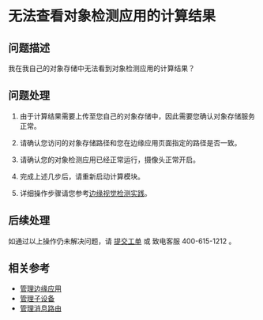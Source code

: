 # 无法查看对象检测应用的计算结果

## 问题描述

我在我自己的对象存储中无法看到对象检测应用的计算结果？

## 问题处理
 
1. 由于计算结果需要上传至您自己的对象存储中，因此需要您确认对象存储服务正常。

3. 请确认您访问的对象存储路径和您在边缘应用页面指定的路径是否一致。

1. 请确认您的对象检测应用已经正常运行，摄像头正常开启。

4. 完成上述几步后，请重新启动计算模块。

5. 详细操作步骤请您参考[边缘视觉检测实践](../Best-Practices/Object-Detect.md)。

## 后续处理

  如通过以上操作仍未解决问题，请 [提交工单](https://ticket.jdcloud.com/myorder/form?cateId=166&questionId=238) 或 致电客服 400-615-1212 。

## 相关参考

- [管理边缘应用](../Operation-Guide/Edge-App.md)
- [管理子设备](../Operation-Guide/SubDevice.md)
- [管理消息路由](../Operation-Guide/MsgRouter.md)



